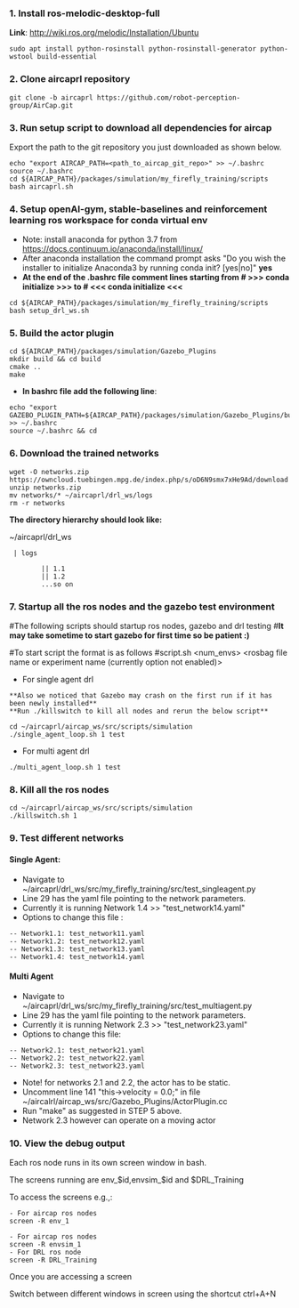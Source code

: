 

### 1. Install ros-melodic-desktop-full
**Link**:
http://wiki.ros.org/melodic/Installation/Ubuntu
```
sudo apt install python-rosinstall python-rosinstall-generator python-wstool build-essential
```

### 2. Clone aircaprl repository
```
git clone -b aircaprl https://github.com/robot-perception-group/AirCap.git
```

### 3. Run setup script to download all dependencies for aircap
Export the path to the git repository you just downloaded as shown below.
```
echo "export AIRCAP_PATH=<path_to_aircap_git_repo>" >> ~/.bashrc
source ~/.bashrc
cd ${AIRCAP_PATH}/packages/simulation/my_firefly_training/scripts
bash aircaprl.sh
```

### 4. Setup openAI-gym, stable-baselines and reinforcement learning ros workspace for conda virtual env
- Note: install anaconda for python 3.7 from https://docs.continuum.io/anaconda/install/linux/ 
- After anaconda installation the command prompt asks "Do you wish the installer to initialize Anaconda3 by running conda init? [yes|no]" **yes**
- **At the end of the .bashrc file comment lines starting from # >>> conda initialize >>> to # <<< conda initialize <<<**

```
cd ${AIRCAP_PATH}/packages/simulation/my_firefly_training/scripts
bash setup_drl_ws.sh
```

### 5. Build the actor plugin

```
cd ${AIRCAP_PATH}/packages/simulation/Gazebo_Plugins
mkdir build && cd build
cmake ..
make 
```
- **In bashrc file add the following line**:
```
echo "export GAZEBO_PLUGIN_PATH=${AIRCAP_PATH}/packages/simulation/Gazebo_Plugins/build" >> ~/.bashrc
source ~/.bashrc && cd
```

### 6. Download the trained networks
```
wget -O networks.zip https://owncloud.tuebingen.mpg.de/index.php/s/oD6N9smx7xHe9Ad/download
unzip networks.zip
mv networks/* ~/aircaprl/drl_ws/logs
rm -r networks
```

**The directory hierarchy should look like:**

~/aircaprl/drl_ws 

     | logs

            || 1.1
            || 1.2
            ...so on
  

### 7. Startup all the ros nodes and the gazebo test environment

#The following scripts should startup ros nodes, gazebo and drl testing
#**It may take sometime to start gazebo for first time so be patient :)** 


#To start script the format is as follows
#script.sh  <num_envs> <rosbag file name or experiment name (currently option not enabled)>
- For single agent drl
```
**Also we noticed that Gazebo may crash on the first run if it has been newly installed**
**Run ./killswitch to kill all nodes and rerun the below script**

cd ~/aircaprl/aircap_ws/src/scripts/simulation
./single_agent_loop.sh 1 test
```

- For multi agent drl
```
./multi_agent_loop.sh 1 test
```


### 8. Kill all the ros nodes
```
cd ~/aircaprl/aircap_ws/src/scripts/simulation
./killswitch.sh 1
```

### 9. Test different networks
#### Single Agent:

- Navigate to ~/aircaprl/drl_ws/src/my_firefly_training/src/test_singleagent.py
- Line 29 has the yaml file pointing to the network parameters. 
- Currently it is running Network 1.4 >> "test_network14.yaml"
- Options to change this file :
```
-- Network1.1: test_network11.yaml
-- Network1.2: test_network12.yaml
-- Network1.3: test_network13.yaml
-- Network1.4: test_network14.yaml
```

#### Multi Agent
- Navigate to ~/aircaprl/drl_ws/src/my_firefly_training/src/test_multiagent.py
- Line 29 has the yaml file pointing to the network parameters. 
- Currently it is running Network 2.3 >> "test_network23.yaml"
- Options to change this file:
```
-- Network2.1: test_network21.yaml
-- Network2.2: test_network22.yaml
-- Network2.3: test_network23.yaml
```
- Note! for networks 2.1 and 2.2, the actor has to be static. 
- Uncomment line 141 "this->velocity  = 0.0;" in file ~/aircalrl/aircap_ws/src/Gazebo_Plugins/ActorPlugin.cc
- Run "make" as suggested in STEP 5 above. 
- Network 2.3 however can operate on a moving actor


### 10. View the debug output 
Each ros node runs in its own screen window in bash.

The screens running are env_$id,envsim_$id and $DRL_Training

To access the screens e.g.,:
```
- For aircap ros nodes
screen -R env_1

- For aircap ros nodes
screen -R envsim_1
- For DRL ros node
screen -R DRL_Training
```

Once you are accessing a screen

Switch between different windows in screen using the shortcut ctrl+A+N
